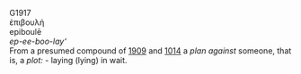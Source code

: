 <body>
  <p>G1917<br>  ἐπιβουλή  <br> epiboulē  <br><i>ep-ee-boo-lay‘ </i><br>From a presumed compound of <a href="g1909.htm">1909</a> and <a href="g1014.htm">1014</a>  a <i>plan</i> <i>against</i> someone, that is, a <i>plot:</i> - laying (lying) in wait.<br></p>
 </body>